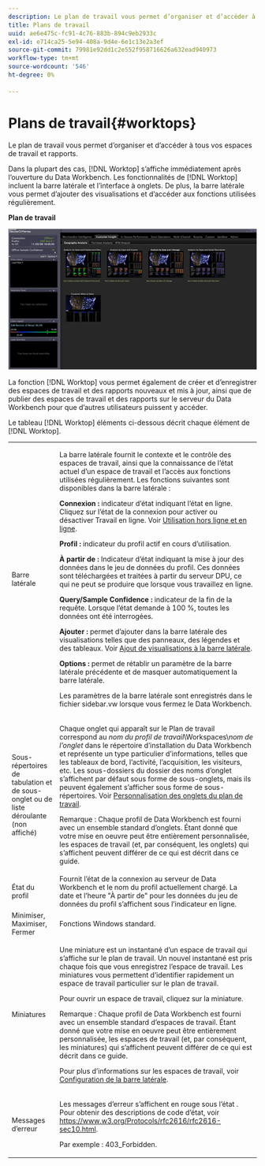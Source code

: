 ```yaml
---
description: Le plan de travail vous permet d’organiser et d’accéder à tous vos espaces de travail et rapports.
title: Plans de travail
uuid: ae6e475c-fc91-4c76-883b-894c9eb2933c
exl-id: e714ca25-5e94-408a-9d4e-6e1c13e2a3ef
source-git-commit: 79981e92dd1c2e552f958716626a632ead940973
workflow-type: tm+mt
source-wordcount: '546'
ht-degree: 0%

---
```


# Plans de travail{#worktops}

Le plan de travail vous permet d’organiser et d’accéder à tous vos espaces de travail et rapports.

Dans la plupart des cas, [!DNL Worktop] s’affiche immédiatement après l’ouverture du Data Workbench. Les fonctionnalités de [!DNL Worktop] incluent la barre latérale et l’interface à onglets. De plus, la barre latérale vous permet d’ajouter des visualisations et d’accéder aux fonctions utilisées régulièrement.

**Plan de travail**

![](assets/client-wktp.png)

La fonction [!DNL Worktop] vous permet également de créer et d’enregistrer des espaces de travail et des rapports nouveaux et mis à jour, ainsi que de publier des espaces de travail et des rapports sur le serveur du Data Workbench pour que d’autres utilisateurs puissent y accéder.

Le tableau [!DNL Worktop] éléments ci-dessous décrit chaque élément de [!DNL Worktop].

<table id="table_CB1DBB7DE8E2450A8C57601531BBD689">
 <tbody>
  <tr>
   <td colname="col1"> Barre latérale </td>
   <td colname="col2"> <p>La barre latérale fournit le contexte et le contrôle des espaces de travail, ainsi que la connaissance de l’état actuel d’un espace de travail et l’accès aux fonctions utilisées régulièrement. Les fonctions suivantes sont disponibles dans la barre latérale : </p> <p> <b>Connexion : </b> indicateur d’état indiquant l’état en ligne. Cliquez sur l’état de la connexion pour activer ou désactiver <span class="wintitle"> Travail en ligne</span>. Voir <a href="../../home/c-get-started/c-off-on.md#concept-cef8758ede044b18b3558376c5eb9f54"> Utilisation hors ligne et en ligne</a>. </p> <p> <b>Profil : </b> indicateur du profil actif en cours d’utilisation. </p> <p> <b>À partir de :  </b>Indicateur d’état indiquant la mise à jour des données dans le jeu de données du profil. Ces données sont téléchargées et traitées à partir du serveur DPU, ce qui ne peut se produire que lorsque vous travaillez en ligne. </p> <p> <b>Query/Sample Confidence :</b>  indicateur de la fin de la requête. Lorsque l’état demande à 100 %, toutes les données ont été interrogées. </p> <p> <b>Ajouter : </b> permet d’ajouter dans la barre latérale des visualisations telles que des panneaux, des légendes et des tableaux. Voir <a href="../../home/c-get-started/c-config-sidebar.md#section-666f70a405db4f8d8eaffa567ffcac06"> Ajout de visualisations à la barre latérale</a>. </p> <p> <b>Options : </b> permet de rétablir un paramètre de la barre latérale précédente et de masquer automatiquement la barre latérale. </p> <p>Les paramètres de la barre latérale sont enregistrés dans le fichier <span class="filepath"> sidebar.vw</span> lorsque vous fermez le Data Workbench. </p> </td>
  </tr>
  <tr>
   <td colname="col1"> <p>Sous-répertoires de tabulation et de sous-onglet ou de liste déroulante (non affiché) </p> </td>
   <td colname="col2"> <p>Chaque onglet qui apparaît sur le <span class="wintitle"> Plan de travail</span> correspond au <i>nom du profil de travail</i>\Workspaces\<i>nom de l’onglet</i> dans le répertoire d’installation du Data Workbench et représente un type particulier d’informations, telles que les tableaux de bord, l’activité, l’acquisition, les visiteurs, etc. Les sous-dossiers du dossier des noms d’onglet s’affichent par défaut sous forme de sous-onglets, mais ils peuvent également s’afficher sous forme de sous-répertoires. Voir <a href="../../home/c-get-started/c-intf-anlys-ftrs/c-cstm-wktp-tabs/c-cstm-wktp-tabs.md#concept-0f1e6061b03949199326dc6df71a52bc"> Personnalisation des onglets du plan de travail</a>. </p> <p> <p>Remarque :  Chaque profil de Data Workbench est fourni avec un ensemble standard d’onglets. Étant donné que votre mise en oeuvre peut être entièrement personnalisée, les espaces de travail (et, par conséquent, les onglets) qui s’affichent peuvent différer de ce qui est décrit dans ce guide. </p> </p> </td>
  </tr>
  <tr>
   <td colname="col1"> État du profil </td>
   <td colname="col2"> Fournit l’état de la connexion au serveur de Data Workbench et le nom du profil actuellement chargé. La date et l’heure "À partir de" pour les données du jeu de données du profil s’affichent sous l’indicateur en ligne. </td>
  </tr>
  <tr>
   <td colname="col1"> Minimiser, Maximiser, Fermer </td>
   <td colname="col2"> Fonctions Windows standard. </td>
  </tr>
  <tr>
   <td colname="col1"> Miniatures </td>
   <td colname="col2"> <p>Une miniature est un instantané d’un espace de travail qui s’affiche sur le <span class="wintitle"> plan de travail</span>. Un nouvel instantané est pris chaque fois que vous enregistrez l’espace de travail. Les miniatures vous permettent d’identifier rapidement un espace de travail particulier sur le <span class="wintitle"> plan de travail</span>. </p> <p>Pour ouvrir un espace de travail, cliquez sur la miniature. </p> <p> <p>Remarque :  Chaque profil de Data Workbench est fourni avec un ensemble standard d’espaces de travail. Étant donné que votre mise en oeuvre peut être entièrement personnalisée, les espaces de travail (et, par conséquent, les miniatures) qui s’affichent peuvent différer de ce qui est décrit dans ce guide. </p> </p> <p>Pour plus d’informations sur les espaces de travail, voir <a href="../../home/c-get-started/c-config-sidebar.md#concept-41db771b302e43018e5a9daa40b397e6"> Configuration de la barre latérale</a>. </p> </td>
  </tr>
  <tr>
   <td colname="col1"> Messages d’erreur </td>
   <td colname="col2"> <p>Les messages d’erreur s’affichent en rouge sous l’état . Pour obtenir des descriptions de code d’état, voir <a href="https://www.w3.org/Protocols/rfc2616/rfc2616-sec10.html" format="http" scope="external"> https://www.w3.org/Protocols/rfc2616/rfc2616-sec10.html</a>. </p> <p>Par exemple : 403_Forbidden. </p> </td>
  </tr>
 </tbody>
</table>
